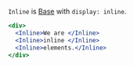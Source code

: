 `Inline` is [Base](/components/primitives/base) with `display: inline`.

```jsx
<div>
  <Inline>We are </Inline>
  <Inline>inline </Inline>
  <Inline>elements.</Inline>
</div>
```
